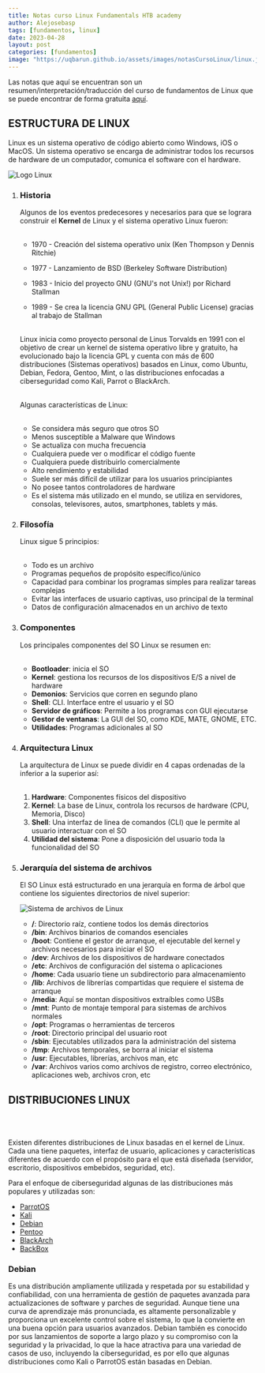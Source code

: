 ```yaml
---
title: Notas curso Linux Fundamentals HTB academy
author: Alejosebasp
tags: [fundamentos, linux]
date: 2023-04-28
layout: post
categories: [fundamentos]
image: "https://uqbarun.github.io/assets/images/notasCursoLinux/linux.jpg"
---
```


Las notas que aquí se encuentran son un resumen/interpretación/traducción del curso de fundamentos de Linux que se puede encontrar de forma gratuita [aquí](https://academy.hackthebox.com/course/preview/linux-fundamentals).

<!--more-->

## **ESTRUCTURA DE LINUX**

Linux es un sistema operativo de código abierto como Windows, iOS o MacOS. Un sistema operativo se encarga de administrar todos los recursos de hardware de un computador, comunica el software con el hardware.

![Logo Linux ](https://uqbarun.github.io/assets/images/notasCursoLinux/memeLinux.jpeg)

1. ### Historia

    Algunos de los eventos predecesores y necesarios para que se lograra construir el **Kernel** de Linux y el sistema operativo Linux fueron:  <br> <br>

    - 1970 - Creación del sistema operativo unix (Ken Thompson y Dennis Ritchie)

    - 1977 - Lanzamiento de BSD (Berkeley Software Distribution)

    - 1983 - Inicio del proyecto GNU (GNU's not Unix!) por Richard Stallman

    - 1989 - Se crea la licencia GNU GPL (General Public License) gracias al trabajo de Stallman <br> <br>
    
    Linux inicia como proyecto personal de Linus Torvalds en 1991 con el objetivo de crear un kernel de sistema operativo libre y gratuito, ha evolucionado bajo la licencia GPL y cuenta con más de 600 distribuciones (Sistemas operativos) basados en Linux, como Ubuntu, Debian, Fedora, Gentoo, Mint, o las distribuciones enfocadas a ciberseguridad como Kali, Parrot o BlackArch.  <br> <br>

    Algunas características de Linux: <br> <br>

    - Se considera más seguro que otros SO
    - Menos susceptible a Malware que Windows
    - Se actualiza con mucha frecuencia
    - Cualquiera puede ver o modificar el código fuente
    - Cualquiera puede distribuirlo comercialmente
    - Alto rendimiento y estabilidad 
    - Suele ser más difícil de utilizar para los usuarios principiantes
    - No posee tantos controladores de hardware
    - Es el sistema más utilizado en el mundo, se utiliza en servidores, consolas, televisores, autos, smartphones, tablets y más.

2. ### Filosofía

    Linux sigue 5 principios: <br> <br>

    - Todo es un archivo
    - Programas pequeños de propósito específico/único
    - Capacidad para combinar los programas simples para realizar tareas complejas
    - Evitar las interfaces de usuario captivas, uso principal de la terminal
    - Datos de configuración almacenados en un archivo de texto

3. ### Componentes

    Los principales componentes del SO Linux se resumen en: <br> <br>

    - **Bootloader**: inicia el SO
    - **Kernel**: gestiona los recursos de los dispositivos E/S a nivel de hardware 
    - **Demonios**: Servicios que corren en segundo plano
    - **Shell**: CLI. Interface entre el usuario y el SO
    - **Servidor de gráficos**: Permite a los programas con GUI ejecutarse
    - **Gestor de ventanas**: La GUI del SO, como KDE, MATE, GNOME, ETC.
    - **Utilidades**: Programas adicionales al SO

4. ### Arquitectura Linux

    La arquitectura de Linux se puede dividir en 4 capas ordenadas de la inferior a la superior así: <br> <br>

    1. **Hardware**:  Componentes físicos del dispositivo
    2. **Kernel**: La base de Linux, controla los recursos de hardware (CPU, Memoria, Disco)
    3. **Shell**: Una interfaz de linea de comandos (CLI) que le permite al usuario interactuar con el SO
    5. **Utilidad del sistema**: Pone a disposición del usuario toda la funcionalidad del SO

5. ### Jerarquía del sistema de archivos
    
    El SO Linux está estructurado en una jerarquía en forma de árbol que contiene los siguientes directorios de nivel superior:

    ![Sistema de archivos de Linux](https://uqbarun.github.io/assets/images/notasCursoLinux/linuxFS.png "Sistema de archivos de Linux")

    - **/**: Directorio raíz, contiene todos los demás directorios
    - **/bin**: Archivos binarios de comandos esenciales
    - **/boot**: Contiene el gestor de arranque, el ejecutable del kernel y archivos necesarios para iniciar el SO
    - **/dev**: Archivos de los dispositivos de hardware conectados
    - **/etc**: Archivos de configuración del sistema o aplicaciones
    - **/home**: Cada usuario tiene un subdirectorio para almacenamiento
    - **/lib**: Archivos de librerías compartidas que requiere el sistema de arranque
    - **/media**: Aquí se montan dispositivos extraíbles como USBs
    - **/mnt**: Punto de montaje temporal para sistemas de archivos normales
    - **/opt**: Programas o herramientas de terceros
    - **/root**: Directorio principal del usuario root
    - **/sbin**: Ejecutables utilizados para la administración del sistema
    - **/tmp**: Archivos temporales, se borra al iniciar el sistema
    - **/usr**: Ejecutables, librerías, archivos man, etc
    - **/var**: Archivos varios como archivos de registro, correo electrónico, aplicaciones web, archivos cron, etc

## **DISTRIBUCIONES LINUX**

<br> <br>

Existen diferentes distribuciones de Linux basadas en el kernel de Linux. Cada una tiene paquetes, interfaz de usuario, aplicaciones y características diferentes de acuerdo con el propósito para el que está diseñada (servidor, escritorio, dispositivos embebidos, seguridad, etc).

Para el enfoque de ciberseguridad algunas de las distribuciones más populares y utilizadas son:

- [ParrotOS](https://www.parrotsec.org/)
- [Kali](https://www.kali.org)
- [Debian](https://www.debian.org/)
- [Pentoo](https://www.pentoo.ch/)
- [BlackArch](https://www.blackarch.org/)
- [BackBox](https://www.backbox.org/)

### Debian

Es una distribución ampliamente utilizada y respetada por su estabilidad y confiabilidad, con una herramienta de gestión de paquetes avanzada para actualizaciones de software y parches de seguridad. Aunque tiene una curva de aprendizaje más pronunciada, es altamente personalizable y proporciona un excelente control sobre el sistema, lo que la convierte en una buena opción para usuarios avanzados. Debian también es conocido por sus lanzamientos de soporte a largo plazo y su compromiso con la seguridad y la privacidad, lo que la hace atractiva para una variedad de casos de uso, incluyendo la ciberseguridad, es por ello que algunas distribuciones como Kali o ParrotOS están basadas en Debian. <br> <br>